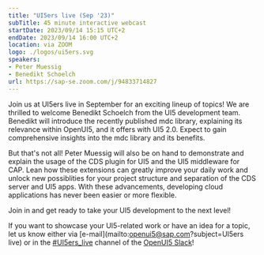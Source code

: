 ```yaml
---
title: "UI5ers live (Sep '23)"
subTitle: 45 minute interactive webcast
startDate: 2023/09/14 15:15 UTC+2
endDate: 2023/09/14 16:00 UTC+2
location: via ZOOM
logo: ./logos/ui5ers.svg
speakers:
- Peter Muessig
- Benedikt Schoelch
url: https://sap-se.zoom.com/j/94833714827
---
```

Join us at UI5ers live in September for an exciting lineup of topics!
We are thrilled to welcome Benedikt Schoelch from the UI5 development team. Benedikt will introduce the recently published mdc library, explaining its relevance within OpenUI5, and it offers with UI5 2.0. Expect to gain comprehensive insights into the mdc library and its benefits.

But that's not all! Peter Muessig will also be on hand to demonstrate and explain the usage of the CDS plugin for UI5 and the UI5 middleware for CAP. Lean how these extensions can greatly improve your daily work and unlock new possiblities for your project structure and separation of the CDS server and UI5 apps. With these advancements, developing cloud applications has never been easier or more flexible.

Join in and get ready to take your UI5 development to the next level!


If you want to showcase your UI5-related work or have an idea for a topic, let us know either via [e-mail](mailto:openui5@sap.com?subject=UI5ers live) or in the 
[#UI5ers_live](https://openui5.slack.com/archives/C01CP60AAN7) channel of the [OpenUI5 Slack](https://ui5-slack-invite.cfapps.eu10.hana.ondemand.com/)!
